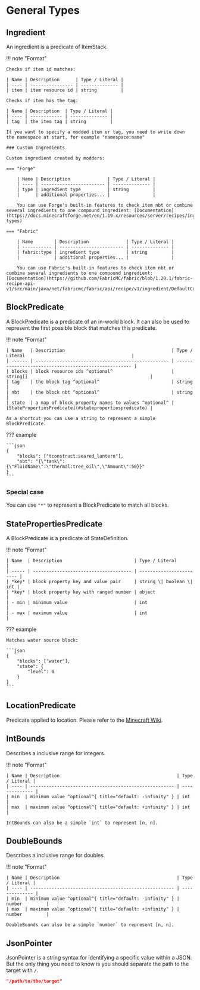 # General Types

## Ingredient

An ingredient is a predicate of ItemStack.

!!! note "Format"

    Checks if item id matches:

    | Name | Description      | Type / Literal |
    | ---- | ---------------- | -------------- |
    | item | item resource id | string         |

    Checks if item has the tag:

    | Name | Description  | Type / Literal |
    | ---- | ------------ | -------------- |
    | tag  | the item tag | string         |

    If you want to specify a modded item or tag, you need to write down the namespace at start, for example "namespace:name"

    ### Custom Ingredients

    Custom ingredient created by modders:

    === "Forge"

        | Name | Description              | Type / Literal |
        | ---- | ------------------------ | -------------- |
        | type | ingredient type          | string         |
        |      | additional properties... |                |

        You can use Forge's built-in features to check item nbt or combine several ingredients to one compound ingredient: [Documentation](https://docs.minecraftforge.net/en/1.19.x/resources/server/recipes/ingredients/#forge-types)

    === "Fabric"

        | Name        | Description              | Type / Literal |
        | ----------- | ------------------------ | -------------- |
        | fabric:type | ingredient type          | string         |
        |             | additional properties... |                |

        You can use Fabric's built-in features to check item nbt or combine several ingredients to one compound ingredient: [Documentation](https://github.com/FabricMC/fabric/blob/1.20.1/fabric-recipe-api-v1/src/main/java/net/fabricmc/fabric/api/recipe/v1/ingredient/DefaultCustomIngredients.java)

## BlockPredicate

A BlockPredicate is a predicate of an in-world block. It can also be used to represent the first possible block that matches this predicate.

!!! note "Format"

    | Name   | Description                                        | Type / Literal                                        |
    | ------ | -------------------------------------------------- | ----------------------------------------------------- |
    | blocks | block resource ids ^optional^                      | string[]                                              |
    | tag    | the block tag ^optional^                           | string                                                |
    | nbt    | the block nbt ^optional^                           | string                                                |
    | state  | a map of block property names to values ^optional^ | [StatePropertiesPredicate](#statepropertiespredicate) |

    As a shortcut you can use a string to represent a simple BlockPredicate.

??? example

    ```json
    {
        "blocks": ["tconstruct:seared_lantern"],
        "nbt": "{\"tank\":{\"FluidName\":\"thermal:tree_oil\",\"Amount\":50}}"
    }
    ```

### Special case

You can use `"*"` to represent a BlockPredicate to match all blocks.

## StatePropertiesPredicate

A BlockPredicate is a predicate of StateDefinition.

!!! note "Format"

    | Name  | Description                           | Type / Literal           |
    | ----- | ------------------------------------- | ------------------------ |
    | *key* | block property key and value pair     | string \| boolean \| int |
    | *key* | block property key with ranged number | object                   |
    | - min | minimum value                         | int                      |
    | - max | maximum value                         | int                      |

??? example

    Matches water source block:

    ```json
    {
        "blocks": ["water"],
        "state": {
            "level": 0
        }
    }
    ```

## LocationPredicate

Predicate applied to location. Please refer to the [Minecraft Wiki](https://minecraft.wiki/w/Predicate).

## IntBounds

Describes a inclusive range for integers.

!!! note "Format"

    | Name | Description                                            | Type / Literal |
    | ---- | ------------------------------------------------------ | -------------- |
    | min  | minimum value ^optional^{ title="default: -infinity" } | int            |
    | max  | maximum value ^optional^{ title="default: +infinity" } | int            |

    IntBounds can also be a simple `int` to represent [n, n].

## DoubleBounds

Describes a inclusive range for doubles.

!!! note "Format"

    | Name | Description                                            | Type / Literal |
    | ---- | ------------------------------------------------------ | -------------- |
    | min  | minimum value ^optional^{ title="default: -infinity" } | number         |
    | max  | maximum value ^optional^{ title="default: +infinity" } | number         |

    DoubleBounds can also be a simple `number` to represent [n, n].

## JsonPointer

JsonPointer is a string syntax for identifying a specific value within a JSON. But the only thing you need to know is you should separate the path to the target with `/`.

```json
"/path/to/the/target"
```
